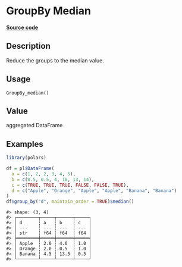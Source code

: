 

# GroupBy Median

[**Source code**](https://github.com/pola-rs/r-polars/tree/main/R/group_by.R#L176)

## Description

Reduce the groups to the median value.

## Usage

<pre><code class='language-R'>GroupBy_median()
</code></pre>

## Value

aggregated DataFrame

## Examples

``` r
library(polars)

df = pl$DataFrame(
  a = c(1, 2, 2, 3, 4, 5),
  b = c(0.5, 0.5, 4, 10, 13, 14),
  c = c(TRUE, TRUE, TRUE, FALSE, FALSE, TRUE),
  d = c("Apple", "Orange", "Apple", "Apple", "Banana", "Banana")
)
df$group_by("d", maintain_order = TRUE)$median()
```

    #> shape: (3, 4)
    #> ┌────────┬─────┬──────┬─────┐
    #> │ d      ┆ a   ┆ b    ┆ c   │
    #> │ ---    ┆ --- ┆ ---  ┆ --- │
    #> │ str    ┆ f64 ┆ f64  ┆ f64 │
    #> ╞════════╪═════╪══════╪═════╡
    #> │ Apple  ┆ 2.0 ┆ 4.0  ┆ 1.0 │
    #> │ Orange ┆ 2.0 ┆ 0.5  ┆ 1.0 │
    #> │ Banana ┆ 4.5 ┆ 13.5 ┆ 0.5 │
    #> └────────┴─────┴──────┴─────┘
